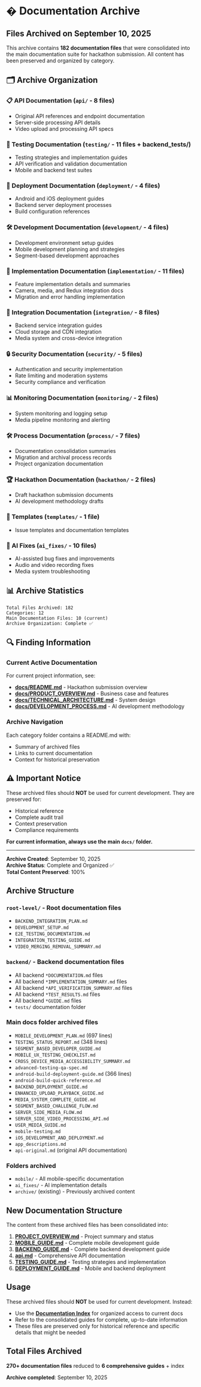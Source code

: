 # � Documentation Archive

## Files Archived on September 10, 2025

This archive contains **182 documentation files** that were consolidated into the main documentation suite for hackathon submission. All content has been preserved and organized by category.

## 🗂 **Archive Organization**

### **📋 API Documentation** (`api/` - 8 files)
- Original API references and endpoint documentation
- Server-side processing API details
- Video upload and processing API specs

### **🧪 Testing Documentation** (`testing/` - 11 files + backend_tests/)
- Testing strategies and implementation guides
- API verification and validation documentation
- Mobile and backend test suites

### **🚀 Deployment Documentation** (`deployment/` - 4 files)
- Android and iOS deployment guides
- Backend server deployment processes
- Build configuration references

### **🛠 Development Documentation** (`development/` - 4 files)
- Development environment setup guides
- Mobile development planning and strategies
- Segment-based development approaches

### **🔧 Implementation Documentation** (`implementation/` - 11 files)
- Feature implementation details and summaries
- Camera, media, and Redux integration docs
- Migration and error handling implementation

### **🔗 Integration Documentation** (`integration/` - 8 files)
- Backend service integration guides
- Cloud storage and CDN integration
- Media system and cross-device integration

### **🔒 Security Documentation** (`security/` - 5 files)
- Authentication and security implementation
- Rate limiting and moderation systems
- Security compliance and verification

### **📊 Monitoring Documentation** (`monitoring/` - 2 files)
- System monitoring and logging setup
- Media pipeline monitoring and alerting

### **🛠 Process Documentation** (`process/` - 7 files)
- Documentation consolidation summaries
- Migration and archival process records
- Project organization documentation

### **🏆 Hackathon Documentation** (`hackathon/` - 2 files)
- Draft hackathon submission documents
- AI development methodology drafts

### **📝 Templates** (`templates/` - 1 file)
- Issue templates and documentation templates

### **🤖 AI Fixes** (`ai_fixes/` - 10 files)
- AI-assisted bug fixes and improvements
- Audio and video recording fixes
- Media system troubleshooting

## 📊 **Archive Statistics**

```
Total Files Archived: 182
Categories: 12
Main Documentation Files: 10 (current)
Archive Organization: Complete ✅
```

## 🔍 **Finding Information**

### Current Active Documentation
For current project information, see:
- **[docs/README.md](../README.md)** - Hackathon submission overview
- **[docs/PRODUCT_OVERVIEW.md](../PRODUCT_OVERVIEW.md)** - Business case and features
- **[docs/TECHNICAL_ARCHITECTURE.md](../TECHNICAL_ARCHITECTURE.md)** - System design
- **[docs/DEVELOPMENT_PROCESS.md](../DEVELOPMENT_PROCESS.md)** - AI development methodology

### Archive Navigation
Each category folder contains a README.md with:
- Summary of archived files
- Links to current documentation
- Context for historical preservation

## ⚠️ **Important Notice**

These archived files should **NOT** be used for current development. They are preserved for:
- Historical reference
- Complete audit trail
- Context preservation
- Compliance requirements

**For current information, always use the main `docs/` folder.**

---

**Archive Created**: September 10, 2025  
**Archive Status**: Complete and Organized ✅  
**Total Content Preserved**: 100%

## Archive Structure

### `root-level/` - Root documentation files
- `BACKEND_INTEGRATION_PLAN.md`
- `DEVELOPMENT_SETUP.md`
- `E2E_TESTING_DOCUMENTATION.md`
- `INTEGRATION_TESTING_GUIDE.md`
- `VIDEO_MERGING_REMOVAL_SUMMARY.md`

### `backend/` - Backend documentation files
- All backend `*DOCUMENTATION.md` files
- All backend `*IMPLEMENTATION_SUMMARY.md` files
- All backend `*API_VERIFICATION_SUMMARY.md` files
- All backend `*TEST_RESULTS.md` files
- All backend `*GUIDE.md` files
- `tests/` documentation folder

### Main docs folder archived files
- `MOBILE_DEVELOPMENT_PLAN.md` (697 lines)
- `TESTING_STATUS_REPORT.md` (348 lines)
- `SEGMENT_BASED_DEVELOPER_GUIDE.md`
- `MOBILE_UX_TESTING_CHECKLIST.md`
- `CROSS_DEVICE_MEDIA_ACCESSIBILITY_SUMMARY.md`
- `advanced-testing-qa-spec.md`
- `android-build-deployment-guide.md` (366 lines)
- `android-build-quick-reference.md`
- `BACKEND_DEPLOYMENT_GUIDE.md`
- `ENHANCED_UPLOAD_PLAYBACK_GUIDE.md`
- `MEDIA_SYSTEM_COMPLETE_GUIDE.md`
- `SEGMENT_BASED_CHALLENGE_FLOW.md`
- `SERVER_SIDE_MEDIA_FLOW.md`
- `SERVER_SIDE_VIDEO_PROCESSING_API.md`
- `USER_MEDIA_GUIDE.md`
- `mobile-testing.md`
- `iOS_DEVELOPMENT_AND_DEPLOYMENT.md`
- `app_descriptions.md`
- `api-original.md` (original API documentation)

### Folders archived
- `mobile/` - All mobile-specific documentation
- `ai_fixes/` - AI implementation details
- `archive/` (existing) - Previously archived content

## New Documentation Structure

The content from these archived files has been consolidated into:

1. **[PROJECT_OVERVIEW.md](../PROJECT_OVERVIEW.md)** - Project summary and status
2. **[MOBILE_GUIDE.md](../MOBILE_GUIDE.md)** - Complete mobile development guide
3. **[BACKEND_GUIDE.md](../BACKEND_GUIDE.md)** - Complete backend development guide
4. **[api.md](../api.md)** - Comprehensive API documentation
5. **[TESTING_GUIDE.md](../TESTING_GUIDE.md)** - Testing strategies and implementation
6. **[DEPLOYMENT_GUIDE.md](../DEPLOYMENT_GUIDE.md)** - Mobile and backend deployment

## Usage

These archived files should **NOT** be used for current development. Instead:

- Use the **[Documentation Index](../README.md)** for organized access to current docs
- Refer to the consolidated guides for complete, up-to-date information
- These files are preserved only for historical reference and specific details that might be needed

## Total Files Archived

**270+ documentation files** reduced to **6 comprehensive guides** + index

**Archive completed**: September 10, 2025
